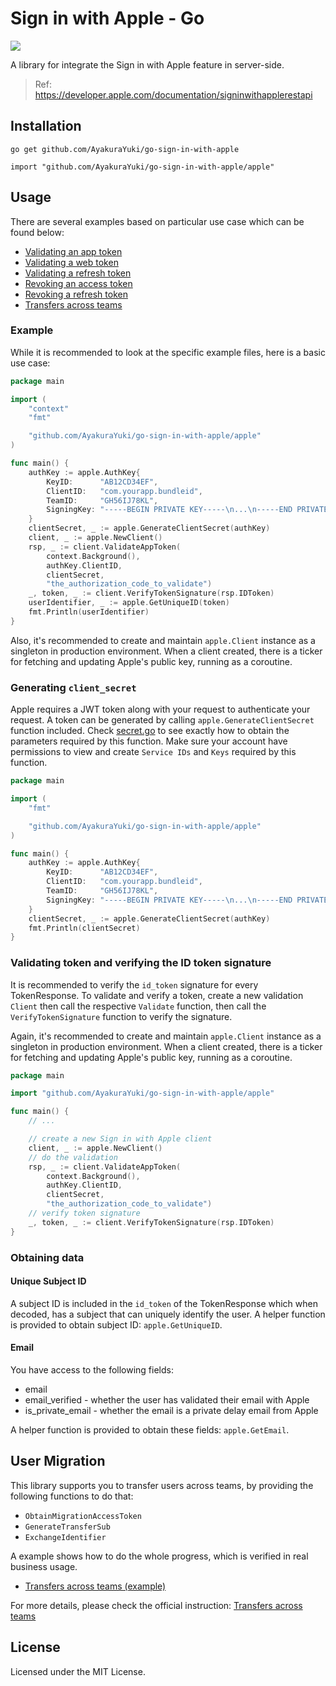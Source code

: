 # Sign in with Apple - Go

![](https://img.shields.io/badge/golang-1.24-blue.svg?style=flat)

A library for integrate the Sign in with Apple feature in server-side.

> Ref: https://developer.apple.com/documentation/signinwithapplerestapi

## Installation

```text
go get github.com/AyakuraYuki/go-sign-in-with-apple

import "github.com/AyakuraYuki/go-sign-in-with-apple/apple"
```

## Usage

There are several examples based on particular use case which can be found
below:

- [Validating an app token](example/validate-app-token/main.go)
- [Validating a web token](example/validate-web-token/main.go)
- [Validating a refresh token](example/validate-refresh-token/main.go)
- [Revoking an access token](example/revoke-access-token/main.go)
- [Revoking a refresh token](example/revoke-refresh-token/main.go)
- [Transfers across teams](example/user-migration/main.go)

### Example

While it is recommended to look at the specific example files, here is a
basic use case:

```go
package main

import (
	"context"
	"fmt"

	"github.com/AyakuraYuki/go-sign-in-with-apple/apple"
)

func main() {
	authKey := apple.AuthKey{
		KeyID:      "AB12CD34EF",
		ClientID:   "com.yourapp.bundleid",
		TeamID:     "GH56IJ78KL",
		SigningKey: "-----BEGIN PRIVATE KEY-----\n...\n-----END PRIVATE KEY-----",
	}
	clientSecret, _ := apple.GenerateClientSecret(authKey)
	client, _ := apple.NewClient()
	rsp, _ := client.ValidateAppToken(
		context.Background(),
		authKey.ClientID,
		clientSecret,
		"the_authorization_code_to_validate")
	_, token, _ := client.VerifyTokenSignature(rsp.IDToken)
	userIdentifier, _ := apple.GetUniqueID(token)
	fmt.Println(userIdentifier)
}

```

Also, it's recommended to create and maintain `apple.Client` instance as a
singleton in production environment. When a client created, there is a ticker
for fetching and updating Apple's public key, running as a coroutine.

### Generating `client_secret`

Apple requires a JWT token along with your request to authenticate your
request. A token can be generated by calling `apple.GenerateClientSecret`
function included. Check [secret.go](apple/secret.go) to see exactly how
to obtain the parameters required by this function. Make sure your account
have permissions to view and create `Service IDs` and `Keys` required by
this function.

```go
package main

import (
	"fmt"

	"github.com/AyakuraYuki/go-sign-in-with-apple/apple"
)

func main() {
	authKey := apple.AuthKey{
		KeyID:      "AB12CD34EF",
		ClientID:   "com.yourapp.bundleid",
		TeamID:     "GH56IJ78KL",
		SigningKey: "-----BEGIN PRIVATE KEY-----\n...\n-----END PRIVATE KEY-----",
	}
	clientSecret, _ := apple.GenerateClientSecret(authKey)
	fmt.Println(clientSecret)
}

```

### Validating token and verifying the ID token signature

It is recommended to verify the `id_token` signature for every TokenResponse.
To validate and verify a token, create a new validation `Client` then call the
respective `Validate` function, then call the `VerifyTokenSignature` function
to verify the signature.

Again, it's recommended to create and maintain `apple.Client` instance as a
singleton in production environment. When a client created, there is a ticker
for fetching and updating Apple's public key, running as a coroutine.

```go
package main

import "github.com/AyakuraYuki/go-sign-in-with-apple/apple"

func main() {
	// ...

	// create a new Sign in with Apple client
	client, _ := apple.NewClient()
	// do the validation
	rsp, _ := client.ValidateAppToken(
		context.Background(),
		authKey.ClientID,
		clientSecret,
		"the_authorization_code_to_validate")
	// verify token signature
	_, token, _ := client.VerifyTokenSignature(rsp.IDToken)
}

```

### Obtaining data

#### Unique Subject ID

A subject ID is included in the `id_token` of the TokenResponse which when
decoded, has a subject that can uniquely identify the user. A helper function
is provided to obtain subject ID: `apple.GetUniqueID`.

#### Email

You have access to the following fields:

- email
- email_verified - whether the user has validated their email with Apple
- is_private_email - whether the email is a private delay email from Apple

A helper function is provided to obtain these fields: `apple.GetEmail`.

## User Migration

This library supports you to transfer users across teams, by providing the
following functions to do that:

- `ObtainMigrationAccessToken`
- `GenerateTransferSub`
- `ExchangeIdentifier`

A example shows how to do the whole progress, which is verified in real
business usage.

- [Transfers across teams (example)](example/user-migration/main.go)

For more details, please check the official instruction: [Transfers across teams](https://developer.apple.com/documentation/signinwithapple#Transfers-across-teams)

## License

Licensed under the MIT License.
